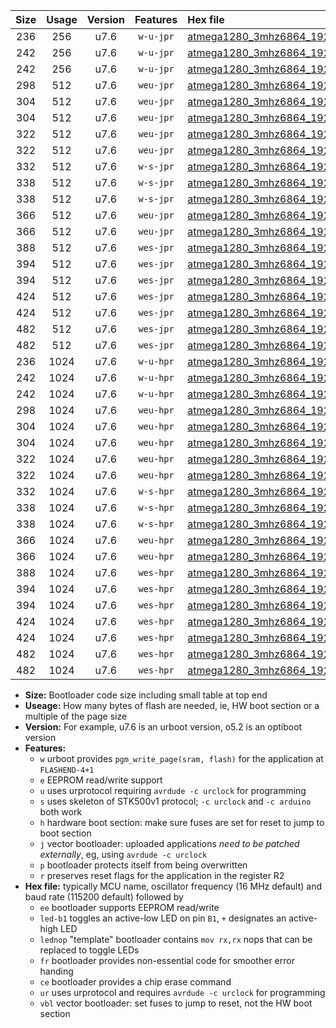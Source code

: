|Size|Usage|Version|Features|Hex file|
|:-:|:-:|:-:|:-:|:--|
|236|256|u7.6|`w-u-jpr`|[atmega1280_3mhz6864_19200bps_ur_vbl.hex](https://raw.githubusercontent.com/stefanrueger/urboot/main//atmega1280_3mhz6864_19200bps_ur_vbl.hex)|
|242|256|u7.6|`w-u-jpr`|[atmega1280_3mhz6864_19200bps_led+b7_ur_vbl.hex](https://raw.githubusercontent.com/stefanrueger/urboot/main//atmega1280_3mhz6864_19200bps_led+b7_ur_vbl.hex)|
|242|256|u7.6|`w-u-jpr`|[atmega1280_3mhz6864_19200bps_lednop_ur_vbl.hex](https://raw.githubusercontent.com/stefanrueger/urboot/main//atmega1280_3mhz6864_19200bps_lednop_ur_vbl.hex)|
|298|512|u7.6|`weu-jpr`|[atmega1280_3mhz6864_19200bps_ee_ur_vbl.hex](https://raw.githubusercontent.com/stefanrueger/urboot/main//atmega1280_3mhz6864_19200bps_ee_ur_vbl.hex)|
|304|512|u7.6|`weu-jpr`|[atmega1280_3mhz6864_19200bps_ee_led+b7_ur_vbl.hex](https://raw.githubusercontent.com/stefanrueger/urboot/main//atmega1280_3mhz6864_19200bps_ee_led+b7_ur_vbl.hex)|
|304|512|u7.6|`weu-jpr`|[atmega1280_3mhz6864_19200bps_ee_lednop_ur_vbl.hex](https://raw.githubusercontent.com/stefanrueger/urboot/main//atmega1280_3mhz6864_19200bps_ee_lednop_ur_vbl.hex)|
|322|512|u7.6|`weu-jpr`|[atmega1280_3mhz6864_19200bps_ee_led+b7_fr_ur_vbl.hex](https://raw.githubusercontent.com/stefanrueger/urboot/main//atmega1280_3mhz6864_19200bps_ee_led+b7_fr_ur_vbl.hex)|
|322|512|u7.6|`weu-jpr`|[atmega1280_3mhz6864_19200bps_ee_lednop_fr_ur_vbl.hex](https://raw.githubusercontent.com/stefanrueger/urboot/main//atmega1280_3mhz6864_19200bps_ee_lednop_fr_ur_vbl.hex)|
|332|512|u7.6|`w-s-jpr`|[atmega1280_3mhz6864_19200bps_vbl.hex](https://raw.githubusercontent.com/stefanrueger/urboot/main//atmega1280_3mhz6864_19200bps_vbl.hex)|
|338|512|u7.6|`w-s-jpr`|[atmega1280_3mhz6864_19200bps_led+b7_vbl.hex](https://raw.githubusercontent.com/stefanrueger/urboot/main//atmega1280_3mhz6864_19200bps_led+b7_vbl.hex)|
|338|512|u7.6|`w-s-jpr`|[atmega1280_3mhz6864_19200bps_lednop_vbl.hex](https://raw.githubusercontent.com/stefanrueger/urboot/main//atmega1280_3mhz6864_19200bps_lednop_vbl.hex)|
|366|512|u7.6|`weu-jpr`|[atmega1280_3mhz6864_19200bps_ee_led+b7_fr_ce_ur_vbl.hex](https://raw.githubusercontent.com/stefanrueger/urboot/main//atmega1280_3mhz6864_19200bps_ee_led+b7_fr_ce_ur_vbl.hex)|
|366|512|u7.6|`weu-jpr`|[atmega1280_3mhz6864_19200bps_ee_lednop_fr_ce_ur_vbl.hex](https://raw.githubusercontent.com/stefanrueger/urboot/main//atmega1280_3mhz6864_19200bps_ee_lednop_fr_ce_ur_vbl.hex)|
|388|512|u7.6|`wes-jpr`|[atmega1280_3mhz6864_19200bps_ee_vbl.hex](https://raw.githubusercontent.com/stefanrueger/urboot/main//atmega1280_3mhz6864_19200bps_ee_vbl.hex)|
|394|512|u7.6|`wes-jpr`|[atmega1280_3mhz6864_19200bps_ee_led+b7_vbl.hex](https://raw.githubusercontent.com/stefanrueger/urboot/main//atmega1280_3mhz6864_19200bps_ee_led+b7_vbl.hex)|
|394|512|u7.6|`wes-jpr`|[atmega1280_3mhz6864_19200bps_ee_lednop_vbl.hex](https://raw.githubusercontent.com/stefanrueger/urboot/main//atmega1280_3mhz6864_19200bps_ee_lednop_vbl.hex)|
|424|512|u7.6|`wes-jpr`|[atmega1280_3mhz6864_19200bps_ee_led+b7_fr_vbl.hex](https://raw.githubusercontent.com/stefanrueger/urboot/main//atmega1280_3mhz6864_19200bps_ee_led+b7_fr_vbl.hex)|
|424|512|u7.6|`wes-jpr`|[atmega1280_3mhz6864_19200bps_ee_lednop_fr_vbl.hex](https://raw.githubusercontent.com/stefanrueger/urboot/main//atmega1280_3mhz6864_19200bps_ee_lednop_fr_vbl.hex)|
|482|512|u7.6|`wes-jpr`|[atmega1280_3mhz6864_19200bps_ee_led+b7_fr_ce_vbl.hex](https://raw.githubusercontent.com/stefanrueger/urboot/main//atmega1280_3mhz6864_19200bps_ee_led+b7_fr_ce_vbl.hex)|
|482|512|u7.6|`wes-jpr`|[atmega1280_3mhz6864_19200bps_ee_lednop_fr_ce_vbl.hex](https://raw.githubusercontent.com/stefanrueger/urboot/main//atmega1280_3mhz6864_19200bps_ee_lednop_fr_ce_vbl.hex)|
|236|1024|u7.6|`w-u-hpr`|[atmega1280_3mhz6864_19200bps_ur.hex](https://raw.githubusercontent.com/stefanrueger/urboot/main//atmega1280_3mhz6864_19200bps_ur.hex)|
|242|1024|u7.6|`w-u-hpr`|[atmega1280_3mhz6864_19200bps_led+b7_ur.hex](https://raw.githubusercontent.com/stefanrueger/urboot/main//atmega1280_3mhz6864_19200bps_led+b7_ur.hex)|
|242|1024|u7.6|`w-u-hpr`|[atmega1280_3mhz6864_19200bps_lednop_ur.hex](https://raw.githubusercontent.com/stefanrueger/urboot/main//atmega1280_3mhz6864_19200bps_lednop_ur.hex)|
|298|1024|u7.6|`weu-hpr`|[atmega1280_3mhz6864_19200bps_ee_ur.hex](https://raw.githubusercontent.com/stefanrueger/urboot/main//atmega1280_3mhz6864_19200bps_ee_ur.hex)|
|304|1024|u7.6|`weu-hpr`|[atmega1280_3mhz6864_19200bps_ee_led+b7_ur.hex](https://raw.githubusercontent.com/stefanrueger/urboot/main//atmega1280_3mhz6864_19200bps_ee_led+b7_ur.hex)|
|304|1024|u7.6|`weu-hpr`|[atmega1280_3mhz6864_19200bps_ee_lednop_ur.hex](https://raw.githubusercontent.com/stefanrueger/urboot/main//atmega1280_3mhz6864_19200bps_ee_lednop_ur.hex)|
|322|1024|u7.6|`weu-hpr`|[atmega1280_3mhz6864_19200bps_ee_led+b7_fr_ur.hex](https://raw.githubusercontent.com/stefanrueger/urboot/main//atmega1280_3mhz6864_19200bps_ee_led+b7_fr_ur.hex)|
|322|1024|u7.6|`weu-hpr`|[atmega1280_3mhz6864_19200bps_ee_lednop_fr_ur.hex](https://raw.githubusercontent.com/stefanrueger/urboot/main//atmega1280_3mhz6864_19200bps_ee_lednop_fr_ur.hex)|
|332|1024|u7.6|`w-s-hpr`|[atmega1280_3mhz6864_19200bps.hex](https://raw.githubusercontent.com/stefanrueger/urboot/main//atmega1280_3mhz6864_19200bps.hex)|
|338|1024|u7.6|`w-s-hpr`|[atmega1280_3mhz6864_19200bps_led+b7.hex](https://raw.githubusercontent.com/stefanrueger/urboot/main//atmega1280_3mhz6864_19200bps_led+b7.hex)|
|338|1024|u7.6|`w-s-hpr`|[atmega1280_3mhz6864_19200bps_lednop.hex](https://raw.githubusercontent.com/stefanrueger/urboot/main//atmega1280_3mhz6864_19200bps_lednop.hex)|
|366|1024|u7.6|`weu-hpr`|[atmega1280_3mhz6864_19200bps_ee_led+b7_fr_ce_ur.hex](https://raw.githubusercontent.com/stefanrueger/urboot/main//atmega1280_3mhz6864_19200bps_ee_led+b7_fr_ce_ur.hex)|
|366|1024|u7.6|`weu-hpr`|[atmega1280_3mhz6864_19200bps_ee_lednop_fr_ce_ur.hex](https://raw.githubusercontent.com/stefanrueger/urboot/main//atmega1280_3mhz6864_19200bps_ee_lednop_fr_ce_ur.hex)|
|388|1024|u7.6|`wes-hpr`|[atmega1280_3mhz6864_19200bps_ee.hex](https://raw.githubusercontent.com/stefanrueger/urboot/main//atmega1280_3mhz6864_19200bps_ee.hex)|
|394|1024|u7.6|`wes-hpr`|[atmega1280_3mhz6864_19200bps_ee_led+b7.hex](https://raw.githubusercontent.com/stefanrueger/urboot/main//atmega1280_3mhz6864_19200bps_ee_led+b7.hex)|
|394|1024|u7.6|`wes-hpr`|[atmega1280_3mhz6864_19200bps_ee_lednop.hex](https://raw.githubusercontent.com/stefanrueger/urboot/main//atmega1280_3mhz6864_19200bps_ee_lednop.hex)|
|424|1024|u7.6|`wes-hpr`|[atmega1280_3mhz6864_19200bps_ee_led+b7_fr.hex](https://raw.githubusercontent.com/stefanrueger/urboot/main//atmega1280_3mhz6864_19200bps_ee_led+b7_fr.hex)|
|424|1024|u7.6|`wes-hpr`|[atmega1280_3mhz6864_19200bps_ee_lednop_fr.hex](https://raw.githubusercontent.com/stefanrueger/urboot/main//atmega1280_3mhz6864_19200bps_ee_lednop_fr.hex)|
|482|1024|u7.6|`wes-hpr`|[atmega1280_3mhz6864_19200bps_ee_led+b7_fr_ce.hex](https://raw.githubusercontent.com/stefanrueger/urboot/main//atmega1280_3mhz6864_19200bps_ee_led+b7_fr_ce.hex)|
|482|1024|u7.6|`wes-hpr`|[atmega1280_3mhz6864_19200bps_ee_lednop_fr_ce.hex](https://raw.githubusercontent.com/stefanrueger/urboot/main//atmega1280_3mhz6864_19200bps_ee_lednop_fr_ce.hex)|

- **Size:** Bootloader code size including small table at top end
- **Useage:** How many bytes of flash are needed, ie, HW boot section or a multiple of the page size
- **Version:** For example, u7.6 is an urboot version, o5.2 is an optiboot version
- **Features:**
  + `w` urboot provides `pgm_write_page(sram, flash)` for the application at `FLASHEND-4+1`
  + `e` EEPROM read/write support
  + `u` uses urprotocol requiring `avrdude -c urclock` for programming
  + `s` uses skeleton of STK500v1 protocol; `-c urclock` and `-c arduino` both work
  + `h` hardware boot section: make sure fuses are set for reset to jump to boot section
  + `j` vector bootloader: uploaded applications *need to be patched externally*, eg, using `avrdude -c urclock`
  + `p` bootloader protects itself from being overwritten
  + `r` preserves reset flags for the application in the register R2
- **Hex file:** typically MCU name, oscillator frequency (16 MHz default) and baud rate (115200 default) followed by
  + `ee` bootloader supports EEPROM read/write
  + `led-b1` toggles an active-low LED on pin `B1`, `+` designates an active-high LED
  + `lednop` "template" bootloader contains `mov rx,rx` nops that can be replaced to toggle LEDs
  + `fr` bootloader provides non-essential code for smoother error handing
  + `ce` bootloader provides a chip erase command
  + `ur` uses urprotocol and requires `avrdude -c urclock` for programming
  + `vbl` vector bootloader: set fuses to jump to reset, not the HW boot section
